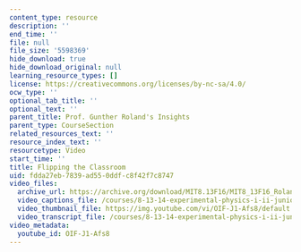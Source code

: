 ```yaml
---
content_type: resource
description: ''
end_time: ''
file: null
file_size: '5598369'
hide_download: true
hide_download_original: null
learning_resource_types: []
license: https://creativecommons.org/licenses/by-nc-sa/4.0/
ocw_type: ''
optional_tab_title: ''
optional_text: ''
parent_title: Prof. Gunther Roland's Insights
parent_type: CourseSection
related_resources_text: ''
resource_index_text: ''
resourcetype: Video
start_time: ''
title: Flipping the Classroom
uid: fdda27eb-7839-ad55-0ddf-c8f42f7c8747
video_files:
  archive_url: https://archive.org/download/MIT8.13F16/MIT8_13F16_Roland_Flipping_the_Classroom_300k.mp4
  video_captions_file: /courses/8-13-14-experimental-physics-i-ii-junior-lab-fall-2016-spring-2017/16f7e647798b5c5ea332afd7893f33d8_3032008.vtt
  video_thumbnail_file: https://img.youtube.com/vi/OIF-J1-Afs8/default.jpg
  video_transcript_file: /courses/8-13-14-experimental-physics-i-ii-junior-lab-fall-2016-spring-2017/619a5d6cb8d4ffa40007d2d3d94ec0b3_3032008.pdf
video_metadata:
  youtube_id: OIF-J1-Afs8
---
```

